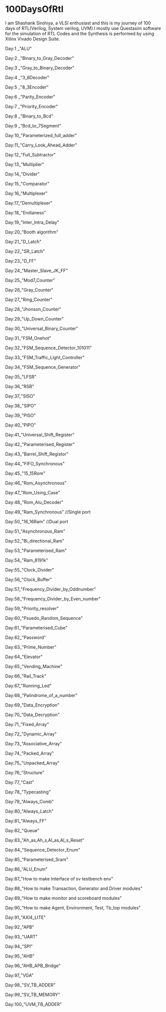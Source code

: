 # 100DaysOfRtl
I am Shashank Sirohiya, a VLSI enthusiast and this is my journey of 100 days of RTL(Verilog, System verilog, UVM).I mostly use Questasim software for the simulation of RTL Codes and the Synthesis is performed by using Xilinx Vivado Design Suite.

Day:1 _"ALU"

Day:2 _"Binary_to_Gray_Decoder"

Day:3 _"Gray_to_Binary_Decoder"

Day:4 _"3_8Decoder"

Day:5 _"8_3Encoder"

Day:6 _"Parity_Encoder"

Day:7 _"Priority_Encoder"

Day:8 _"Binary_to_Bcd"

Day:9 _"Bcd_to_7Segment"

Day:10_"Parameterized_full_adder"

Day:11_"Carry_Look_Ahead_Adder"

Day:12_"Full_Subtractor"

Day:13_"Multiplier"

Day:14_"Divider"

Day:15_"Comparator"

Day:16_"Multiplexer"

Day:17_"Demultiplexer"

Day:18_"Endianess"

Day:19_"Inter_Intra_Delay"

Day:20_"Booth algorithm"

Day:21_"D_Latch"

Day:22_"SR_Latch"

Day:23_"D_FF"

Day:24_"Master_Slave_JK_FF"

Day:25_"Mod7_Counter"

Day:26_"Gray_Counter"

Day:27_"Ring_Counter"

Day:28_"Jhonson_Counter"

Day:29_"Up_Down_Counter"

Day:30_"Universal_Binary_Counter"

Day:31_"FSM_Onehot"

Day:32_"FSM_Sequence_Detector_101011"

Day:33_"FSM_Traffic_Light_Controller"

Day:34_"FSM_Sequence_Generator"

Day:35_"LFSR"

Day:36_"RSB"

Day:37_"SISO"

Day:38_"SIPO"

Day:39_"PISO"

Day:40_"PIPO"

Day:41_"Universal_Shift_Register"

Day:42_"Parameterised_Register"

Day:43_"Barrel_Shift_Registor"

Day:44_"FIFO_Synchronous"

Day:45_"15_15Rom"

Day:46_"Rom_Asynchronous"

Day:47_"Rom_Using_Case"

Day:48_"Rom_Alu_Decoder"

Day:49_"Ram_Synchronous"  //Single port

Day:50_"16_16Ram"  //Dual port

Day:51_"Asynchronous_Ram"

Day:52_"Bi_directional_Ram"

Day:53_"Parameterised_Ram"

Day:54_"Ram_8191k"

Day:55_"Clock_Divider"

Day:56_"Clock_Buffer"

Day:57_"Frequency_Divider_by_Oddnumber"

Day:58_"Frequency_Divider_by_Even_number"

Day:59_"Priority_resolver"

Day:60_"Psuedo_Random_Sequence"

Day:61_"Parameterised_Cube"

Day:62_"Password"

Day:63_"Prime_Number"

Day:64_"Elevator"

Day:65_"Vending_Machine"

Day:66_"Rail_Track"

Day:67_"Running_Led" 

Day:68_"Palindrome_of_a_number"

Day:69_"Data_Encryption"

Day:70_"Data_Decryption"

Day:71_"Fixed_Array"

Day:72_"Dynamic_Array"

Day:73_"Associative_Array"

Day:74_"Packed_Array"

Day:75_"Unpacked_Array"

Day:76_"Structure"

Day:77_"Cast"

Day:78_"Typecasting"

Day:79_"Always_Comb"

Day:80_"Always_Latch"

Day:81_"Always_FF"

Day:82_"Queue"

Day:83_"Ah_as,Ah_s,Al_as,Al_s_Reset"

Day:84_"Sequence_Detector_Enum"

Day:85_"Parameterised_Sram"

Day:86_"ALU_Enum"

Day:87_"How to make Interface of sv testbench env" 

Day:88_"How to make Transaction, Generator and Driver modules" 

Day:89_"How to make monitor and scoreboard modules" 

Day:90_"How to make Agent, Environment, Test, Tb_top modules" 

Day:91_"AXI4_LITE"

Day:92_"APB"

Day:93_"UART"

Day:94_"SPI"

Day:95_"AHB"

Day:96_"AHB_APB_Bridge"

Day:97_"VGA"

Day:98_"SV_TB_ADDER"

Day:99_"SV_TB_MEMORY"

Day:100_"UVM_TB_ADDER"
